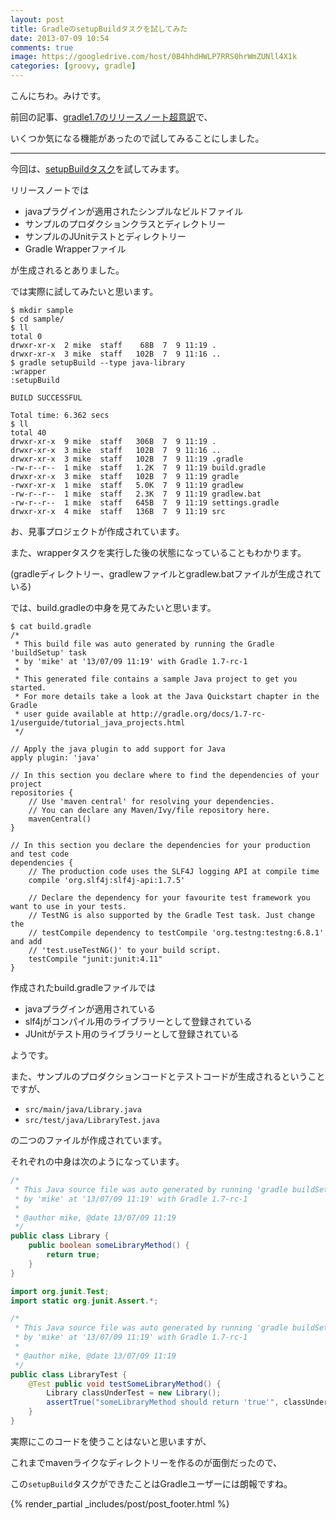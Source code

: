 ```yaml
---
layout: post
title: GradleのsetupBuildタスクを試してみた
date: 2013-07-09 10:54
comments: true
image: https://googledrive.com/host/0B4hhdHWLP7RRS0hrWmZUNll4X1k
categories: [groovy, gradle]
---
```


こんにちわ。みけです。

前回の記事、[gradle1.7のリリースノート超意訳](http://mike-neck.github.io/blog/2013/07/06/gradle1-dot-7-release-notes-translation/)で、

いくつか気になる機能があったので試してみることにしました。

---

今回は、[setupBuildタスク](http://mike-neck.github.io/blog/2013/07/06/gradle1-dot-7-release-notes-translation/#c1_8)を試してみます。

リリースノートでは

+ javaプラグインが適用されたシンプルなビルドファイル
+ サンプルのプロダクションクラスとディレクトリー
+ サンプルのJUnitテストとディレクトリー
+ Gradle Wrapperファイル

が生成されるとありました。

では実際に試してみたいと思います。

```
$ mkdir sample
$ cd sample/
$ ll
total 0
drwxr-xr-x  2 mike  staff    68B  7  9 11:19 .
drwxr-xr-x  3 mike  staff   102B  7  9 11:16 ..
$ gradle setupBuild --type java-library
:wrapper
:setupBuild

BUILD SUCCESSFUL

Total time: 6.362 secs
$ ll
total 40
drwxr-xr-x  9 mike  staff   306B  7  9 11:19 .
drwxr-xr-x  3 mike  staff   102B  7  9 11:16 ..
drwxr-xr-x  3 mike  staff   102B  7  9 11:19 .gradle
-rw-r--r--  1 mike  staff   1.2K  7  9 11:19 build.gradle
drwxr-xr-x  3 mike  staff   102B  7  9 11:19 gradle
-rwxr-xr-x  1 mike  staff   5.0K  7  9 11:19 gradlew
-rw-r--r--  1 mike  staff   2.3K  7  9 11:19 gradlew.bat
-rw-r--r--  1 mike  staff   645B  7  9 11:19 settings.gradle
drwxr-xr-x  4 mike  staff   136B  7  9 11:19 src
```

お、見事プロジェクトが作成されています。

また、wrapperタスクを実行した後の状態になっていることもわかります。

(gradleディレクトリー、gradlewファイルとgradlew.batファイルが生成されている)

では、build.gradleの中身を見てみたいと思います。

```
$ cat build.gradle 
/*
 * This build file was auto generated by running the Gradle 'buildSetup' task
 * by 'mike' at '13/07/09 11:19' with Gradle 1.7-rc-1
 *
 * This generated file contains a sample Java project to get you started.
 * For more details take a look at the Java Quickstart chapter in the Gradle
 * user guide available at http://gradle.org/docs/1.7-rc-1/userguide/tutorial_java_projects.html
 */

// Apply the java plugin to add support for Java
apply plugin: 'java'

// In this section you declare where to find the dependencies of your project
repositories {
    // Use 'maven central' for resolving your dependencies.
    // You can declare any Maven/Ivy/file repository here.
    mavenCentral()
}

// In this section you declare the dependencies for your production and test code
dependencies {
    // The production code uses the SLF4J logging API at compile time
    compile 'org.slf4j:slf4j-api:1.7.5'

    // Declare the dependency for your favourite test framework you want to use in your tests.
    // TestNG is also supported by the Gradle Test task. Just change the
    // testCompile dependency to testCompile 'org.testng:testng:6.8.1' and add
    // 'test.useTestNG()' to your build script.
    testCompile "junit:junit:4.11"
}
```

作成されたbuild.gradleファイルでは

+ javaプラグインが適用されている
+ slf4jがコンパイル用のライブラリーとして登録されている
+ JUnitがテスト用のライブラリーとして登録されている

ようです。

また、サンプルのプロダクションコードとテストコードが生成されるということですが、

+ `src/main/java/Library.java`
+ `src/test/java/LibraryTest.java`

の二つのファイルが作成されています。

それぞれの中身は次のようになっています。

```java Library.java
/*
 * This Java source file was auto generated by running 'gradle buildSetup --type java-library'
 * by 'mike' at '13/07/09 11:19' with Gradle 1.7-rc-1
 *
 * @author mike, @date 13/07/09 11:19
 */
public class Library {
    public boolean someLibraryMethod() {
        return true;
    }
}
```

```java LibraryTest.java
import org.junit.Test;
import static org.junit.Assert.*;

/*
 * This Java source file was auto generated by running 'gradle buildSetup --type java-library'
 * by 'mike' at '13/07/09 11:19' with Gradle 1.7-rc-1
 *
 * @author mike, @date 13/07/09 11:19
 */
public class LibraryTest {
    @Test public void testSomeLibraryMethod() {
        Library classUnderTest = new Library();
        assertTrue("someLibraryMethod should return 'true'", classUnderTest.someLibraryMethod());
    }
}
```

実際にこのコードを使うことはないと思いますが、

これまでmavenライクなディレクトリーを作るのが面倒だったので、

この`setupBuild`タスクができたことはGradleユーザーには朗報ですね。

{% render_partial _includes/post/post_footer.html %}

